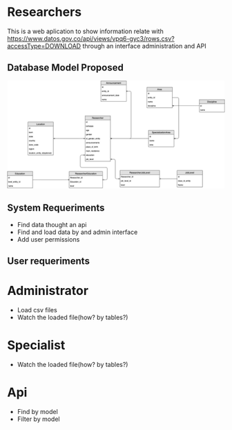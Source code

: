 # Researchers

This is a web aplication to show information relate with https://www.datos.gov.co/api/views/vpq6-gyc3/rows.csv?accessType=DOWNLOAD through an interface administration and API

## Database Model Proposed

![Database model](https://raw.githubusercontent.com/developerfab/researchers/master/analisys/database_model.jpg)

## System Requeriments

* Find data thought an api
* Find and load data by and admin interface
* Add user permissions

## User requeriments

# Administrator

  * Load csv files
  * Watch the loaded file(how? by tables?)

# Specialist

  * Watch the loaded file(how? by tables?)

# Api

  * Find by model
  * Filter by model


